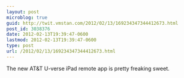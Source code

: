 ```yaml
---
layout: post
microblog: true
guid: http://twit.vmstan.com/2012/02/13/169234347344412673.html
post_id: 3038376
date: 2012-02-13T19:39:47-0600
lastmod: 2012-02-13T19:39:47-0600
type: post
url: /2012/02/13/169234347344412673.html
---
```

The new AT&T U-verse iPad remote app is pretty freaking sweet.
